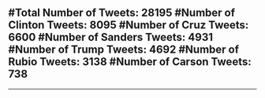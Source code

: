 #Total Number of Tweets: 28195 
#Number of Clinton Tweets: 8095
#Number of Cruz Tweets: 6600
#Number of Sanders Tweets: 4931
#Number of Trump Tweets: 4692
#Number of Rubio Tweets: 3138
#Number of Carson Tweets: 738
---
---
